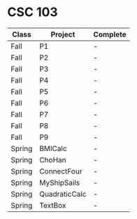 # CSC 103

Class	  |Project	      |Complete
---	    |---		        |---	
Fall	  |P1		          |	-
Fall	  |P2		          |	-
Fall	  |P3		          |	-
Fall	  |P4		          |	-
Fall	  |P5		          |	-
Fall	  |P6		          |	-
Fall	  |P7		          |	-
Fall	  |P8		          |	-
Fall	  |P9		          |	-
Spring	|BMICalc	      |	-
Spring	|ChoHan		      |	-
Spring	|ConnectFour	  |	-
Spring	|MyShipSails	  |	-
Spring	|QuadraticCalc	|	-
Spring	|TextBox	      |	-

